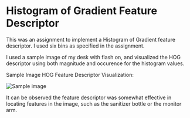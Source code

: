 # Histogram of Gradient Feature Descriptor

This was an assignment to implement a Histogram of Gradient feature descriptor. I used six bins as specified in the assignment. 

I used a sample image of my desk with flash on, and visualized the HOG descriptor using both magnitude and occurence for the histogram values. 

Sample Image HOG Feature Descriptor Visualization: 

![Sample image](./flash_histograms.png)

It can be observed the feature descriptor was somewhat effective in locating features in the image, such as the sanitizer bottle or the monitor arm. 